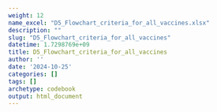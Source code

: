 ```yaml
---
weight: 12
name_excel: "D5_Flowchart_criteria_for_all_vaccines.xlsx"
description: ""
slug: "D5_Flowchart_criteria_for_all_vaccines"
datetime: 1.7298769e+09
title: D5_Flowchart_criteria_for_all_vaccines
author: ''
date: '2024-10-25'
categories: []
tags: []
archetype: codebook
output: html_document
---
```


<div class="tabcontent"></div>
